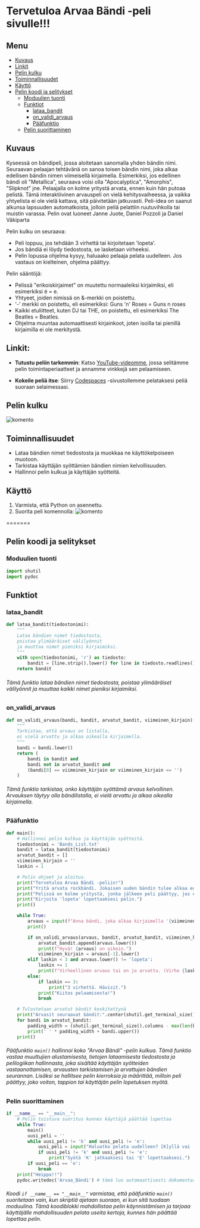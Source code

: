 # Tervetuloa Arvaa Bändi -peli sivulle!!!

## Menu
- [Kuvaus](#kuvaus)
- [Linkit](#linkit)
- [Pelin kulku](#pelin-kulku)
- [Toiminnallisuudet](#toiminnallisuudet)
- [Käyttö](#käyttö)
- [Pelin koodi ja selitykset](#pelin-koodi-ja-selitykset)
  - [Moduulien tuonti](#moduulien-tuonti)
  - [Funktiot](#funktiot)
    - [lataa_bandit](#lataa_bandit)
    - [on_validi_arvaus](#on_validi_arvaus)
    - [Pääfunktio](#pääfunktio)
  - [Pelin suorittaminen](#pelin-suorittaminen)

## Kuvaus
Kyseessä on bändipeli, jossa aloitetaan sanomalla yhden bändin nimi. Seuraavan pelaajan tehtävänä on sanoa toisen bändin nimi, joka alkaa edellisen bändin nimen viimeisellä kirjaimella. Esimerkiksi, jos edellinen bändi oli "Metallica", seuraava voisi olla "Apocalyptica", "Amorphis", "Slipknot" jne. Pelaajalla on kolme yritystä arvata, ennen kuin hän putoaa pelistä. Tämä interaktiivinen arvauspeli on vielä kehitysvaiheessa, ja vaikka yhtyelista ei ole vielä kattava, sitä päivitetään jatkuvasti. Peli-idea on saanut alkunsa lapsuuden automatkoista, jolloin peliä pelattiin ruutuvihkolla tai muistin varassa. Pelin ovat luoneet Janne Juote, Daniel Pozzoli ja Daniel Väkiparta

Pelin kulku on seuraava:
* Peli loppuu, jos tehdään 3 virhettä tai kirjoitetaan 'lopeta'.
* Jos bändiä ei löydy tiedostosta, se lasketaan virheeksi.
* Pelin lopussa ohjelma kysyy, haluaako pelaaja pelata uudelleen. Jos vastaus on kielteinen, ohjelma päättyy.

Pelin sääntöjä:

* Pelissä "erikoiskirjaimet" on muutettu normaaleiksi kirjaimiksi, eli esimerkiksi é = e.
* Yhtyeet, joiden nimissä on &-merkki on poistettu.
* '-' merkki on poistettu, eli esimerkiksi: Guns 'n' Roses = Guns n roses
* Kaikki etuliitteet, kuten DJ tai THE, on poistettu, eli esimerkiksi The Beatles = Beatles.
* Ohjelma muuntaa automaattisesti kirjainkoot, joten isoilla tai pienillä kirjaimilla ei ole merkitystä.



## Linkit:
* **Tutustu peliin tarkemmin**: Katso [YouTube-videomme](), jossa selitämme pelin toimintaperiaatteet ja annamme vinkkejä sen pelaamiseen.
  
* **Kokeile peliä itse**: Siirry [Codespaces](https://organic-yodel-wrgw4pqxq59c95g4.github.dev/) -sivustollemme pelataksesi peliä suoraan selaimessasi.

## Pelin kulku
<img src="image.png" alt="komento" style="">

## Toiminnallisuudet
- Lataa bändien nimet tiedostosta ja muokkaa ne käyttökelpoiseen muotoon.
- Tarkistaa käyttäjän syöttämien bändien nimien kelvollisuuden.
- Hallinnoi pelin kulkua ja käyttäjän syötteitä.

## Käyttö
1. Varmista, että Python on asennettu.
2. Suorita peli komennolla:
   <img src="Screenshot 2024-05-29 021312.png" alt="komento" style="">
    
=======

## Pelin koodi ja selitykset

### Moduulien tuonti
```python
import shutil
import pydoc 
```
## Funktiot


### lataa_bandit
```python
def lataa_bandit(tiedostonimi):
    """
    Lataa bändien nimet tiedostosta, 
    poistaa ylimääräiset välilyönnit 
    ja muuttaa nimet pieniksi kirjaimiksi.
    """
    with open(tiedostonimi, 'r') as tiedosto:
        bandit = [line.strip().lower() for line in tiedosto.readlines()]
    return bandit
```
###### Tämä funktio lataa bändien nimet tiedostosta, poistaa ylimääräiset välilyönnit ja muuttaa kaikki nimet pieniksi kirjaimiksi.

### on_validi_arvaus
```python
def on_validi_arvaus(bandi, bandit, arvatut_bandit, viimeinen_kirjain):
    """
    Tarkistaa, että arvaus on listalla, 
    ei vielä arvattu ja alkaa oikealla kirjaimella.
    """
    bandi = bandi.lower()
    return (
        bandi in bandit and
        bandi not in arvatut_bandit and
        (bandi[0] == viimeinen_kirjain or viimeinen_kirjain == '')
    )
```
###### Tämä funktio tarkistaa, onko käyttäjän syöttämä arvaus kelvollinen. Arvauksen täytyy olla bändilistalla, ei vielä arvattu ja alkaa oikealla kirjaimella.

### Pääfunktio
```python
def main():
    # Hallinnoi pelin kulkua ja käyttäjän syötteitä.
    tiedostonimi = 'Bands_List.txt'
    bandit = lataa_bandit(tiedostonimi)
    arvatut_bandit = []
    viimeinen_kirjain = ''
    laskin = 1

    # Pelin ohjeet ja aloitus.
    print("Tervetuloa Arvaa Bändi -peliin!")
    print("Yritä arvata rockbändi. Jokaisen uuden bändin tulee alkaa edellisen bändin viimeisellä kirjaimella.")
    print("Pelissä on kolme yritystä, jonka jälkeen peli päättyy, jos et arvaa oikein.")
    print("Kirjoita 'lopeta' lopettaaksesi pelin.")
    print()

    while True:
        arvaus = input(f"Anna bändi, joka alkaa kirjaimella '{viimeinen_kirjain.upper()}' (tai mikä tahansa, jos ensimmäinen arvaus): ").strip()
        print()

        if on_validi_arvaus(arvaus, bandit, arvatut_bandit, viimeinen_kirjain):
            arvatut_bandit.append(arvaus.lower())
            print(f"Hyvä! {arvaus} on oikein.")
            viimeinen_kirjain = arvaus[-1].lower()
        elif laskin < 3 and arvaus.lower() != 'lopeta':
            laskin += 1
            print(f"Virheellinen arvaus tai on jo arvattu. (Virhe {laskin-1}) Yritä uudelleen.")
        else:
            if laskin == 3:
                print("3 virhettä. Hävisit.")
            print("Kiitos pelaamisesta!")
            break

    # Tulostetaan arvatut bändit keskitettynä
    print("Arvasit seuraavat bändit:".center(shutil.get_terminal_size().columns))
    for bandi in arvatut_bandit:
        padding_width = (shutil.get_terminal_size().columns - max(len(bandi) for bandi in arvatut_bandit)) // 2
        print(' ' * padding_width + bandi.upper())
    print()
```
###### Pääfunktio `main()` hallinnoi koko "Arvaa Bändi" -pelin kulkua. Tämä funktio vastaa muuttujien alustamisesta, tietojen lataamisesta tiedostosta ja pelilogiikan hallinnasta, joka sisältää käyttäjän syötteiden vastaanottamisen, arvausten tarkistamisen ja arvattujen bändien seurannan. Lisäksi se hallitsee pelin kierroksia ja määrittää, milloin peli päättyy, joko voiton, tappion tai käyttäjän pelin lopetuksen myötä.

### Pelin suorittaminen
```python
if __name__ == "__main__":
    # Pelin toistuva suoritus kunnes käyttäjä päättää lopettaa
    while True:
        main()
        uusi_peli = ''
        while uusi_peli != 'k' and uusi_peli != 'e':
            uusi_peli = input("Haluatko pelata uudelleen? [K]yllä vai [E]i ").lower().strip()
            if uusi_peli != 'k' and uusi_peli != 'e':
                print("Syötä 'K' jatkaaksesi tai 'E' lopettaaksesi.")
        if uusi_peli == 'e':
            break
    print("Heippa!!")
    pydoc.writedoc('Arvaa_Bändi') # tämä luo automaattisesti dokumentaation pydoc-muodossa.
```
###### Koodi `if __name__ == "__main__"` varmistaa, että pääfunktio `main()` suoritetaan vain, kun skriptiä ajetaan suoraan, ei kun sitä tuodaan moduulina. Tämä koodiblokki mahdollistaa pelin käynnistämisen ja tarjoaa käyttäjälle mahdollisuuden pelata useita kertoja, kunnes hän päättää lopettaa pelin.



